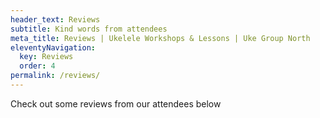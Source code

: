 ```yaml
---
header_text: Reviews
subtitle: Kind words from attendees
meta_title: Reviews | Ukelele Workshops & Lessons | Uke Group North
eleventyNavigation:
  key: Reviews
  order: 4
permalink: /reviews/
---
```

Check out some reviews from our attendees below